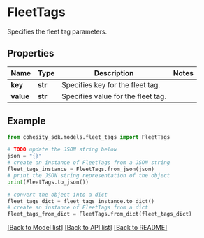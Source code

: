 # FleetTags

Specifies the fleet tag parameters.

## Properties

Name | Type | Description | Notes
------------ | ------------- | ------------- | -------------
**key** | **str** | Specifies key for the fleet tag. | 
**value** | **str** | Specifies value for the fleet tag. | 

## Example

```python
from cohesity_sdk.models.fleet_tags import FleetTags

# TODO update the JSON string below
json = "{}"
# create an instance of FleetTags from a JSON string
fleet_tags_instance = FleetTags.from_json(json)
# print the JSON string representation of the object
print(FleetTags.to_json())

# convert the object into a dict
fleet_tags_dict = fleet_tags_instance.to_dict()
# create an instance of FleetTags from a dict
fleet_tags_from_dict = FleetTags.from_dict(fleet_tags_dict)
```
[[Back to Model list]](../README.md#documentation-for-models) [[Back to API list]](../README.md#documentation-for-api-endpoints) [[Back to README]](../README.md)


